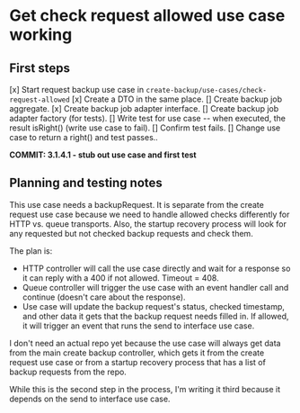 # Get check request allowed use case working

## First steps
[x] Start request backup use case in `create-backup/use-cases/check-request-allowed`
[x] Create a DTO in the same place. 
[] Create backup job aggregate.
[x] Create backup job adapter interface.
[] Create backup job adapter factory (for tests).
[] Write test for use case -- when executed, the result isRight() (write use case to fail).
[] Confirm test fails.
[] Change use case to return a right() and test passes..

**COMMIT: 3.1.4.1 - stub out use case and first test**

## Planning and testing notes
This use case needs a backupRequest. It is separate from the create request use case because we need to handle allowed checks differently for HTTP vs. queue transports. Also, the startup recovery process will look for any requested but not checked backup requests and check them.

The plan is:
* HTTP controller will call the use case directly and wait for a response so it can reply with a 400 if not allowed. Timeout = 408.
* Queue controller will trigger the use case with an event handler call and continue (doesn't care about the response).
* Use case will update the backup request's status, checked timestamp, and other data it gets that the backup request needs filled in. If allowed, it will trigger an event that runs the send to interface use case.

I don't need an actual repo yet because the use case will always get data from the main create backup controller, which gets it from the create request use case or from a startup recovery process that has a list of backup requests from the repo.

While this is the second step in the process, I'm writing it third because it depends on the send to interface use case.